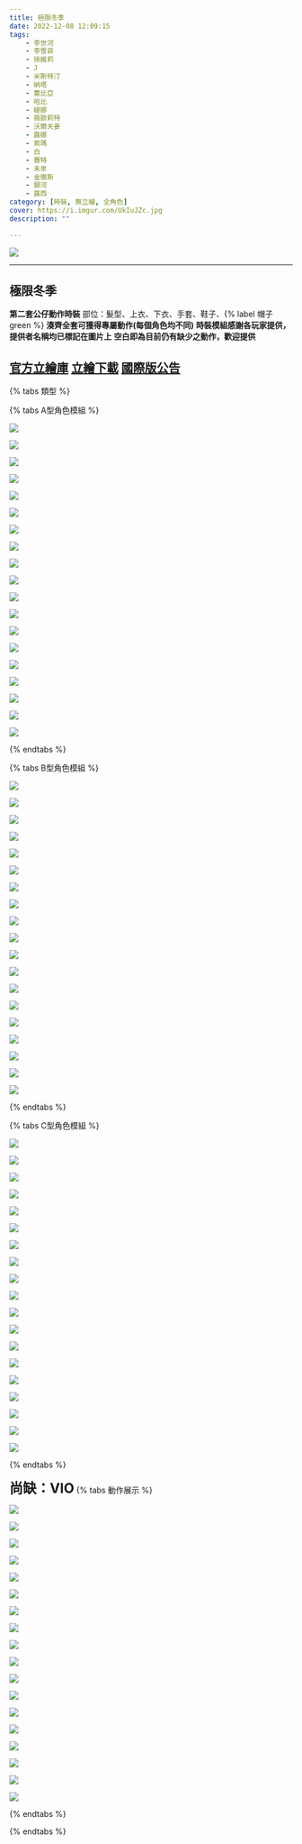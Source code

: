 ```yaml
---
title: 極限冬季
date: 2022-12-08 12:09:15
tags:
    - 李世河
    - 李雪菲
    - 徐維莉
    - J
    - 米斯特汀
    - 納塔
    - 蕾比亞
    - 哈比
    - 緹娜
    - 薇歐莉特
    - 沃爾夫姜
    - 露娜
    - 索瑪
    - 白
    - 賽特
    - 未來
    - 金徹斯
    - 銀河
    - 露西
category: [時裝, 無立繪, 全角色]
cover: https://i.imgur.com/UkIuJZc.jpg
description: ""

---
```


![](https://i.imgur.com/UkIuJZch.jpg)

---
## 極限冬季

**第二套公仔動作時裝**
部位：髮型、上衣、下衣、手套、鞋子、{% label 帽子 green %}
**湊齊全套可獲得專屬動作(每個角色均不同)**
**時裝模組感謝各玩家提供，提供者名稱均已標記在圖片上**
**空白即為目前仍有缺少之動作，歡迎提供**




[官方立繪庫](https://closers.nexon.com/Pds/FanSiteKit)
[立繪下載](https://closers.vod.nexoncdn.co.kr/site/fansitekit/Closers_FansiteKit_InWonderLand_210302_objaqz.zip)
[國際版公告](https://www.closersonline.com/naddic_news/20221207-extreme-winter-mystic-shuffle-cmc/)
---
{% tabs 類型 %}
<!-- tab 模組A型-->
{% tabs A型角色模組 %}
<!-- tab 李世河(Seha)-->
[![](https://i.imgur.com/0WvM3T5l.png)](https://i.imgur.com/0WvM3T5.png)
<!-- endtab -->
<!-- tab 李雪菲(Seulbi)-->
[![](https://i.imgur.com/3zYvbagl.png)](https://i.imgur.com/3zYvbag.png)
<!-- endtab -->
<!-- tab 徐維莉(Yuri)-->
[![](https://i.imgur.com/ABUxcqTl.png)](https://i.imgur.com/ABUxcqT.png)
<!-- endtab -->
<!-- tab J-->
[![](https://i.imgur.com/JWOUYQ8l.png)](https://i.imgur.com/JWOUYQ8.png)
<!-- endtab -->
<!-- tab 米斯特汀(Tein)-->
[![](https://i.imgur.com/TzndOfvl.png)](https://i.imgur.com/TzndOfv.png)
<!-- endtab -->
<!-- tab 納塔(Nata)-->
[![](https://i.imgur.com/sCjz4Zpl.png)](https://i.imgur.com/sCjz4Zp.png)
<!-- endtab -->
<!-- tab 蕾比雅(Levia)-->
[![](https://i.imgur.com/cHFFx6Zl.png)](https://i.imgur.com/cHFFx6Z.png)
<!-- endtab -->
<!-- tab 哈比(Harpy)-->
[![](https://i.imgur.com/KqtVA3Bl.png)](https://i.imgur.com/KqtVA3B.png)
<!-- endtab -->
<!-- tab 緹娜(Tina)-->
[![](https://i.imgur.com/uCIhEKIl.png)](https://i.imgur.com/uCIhEKI.png)
<!-- endtab -->
<!-- tab 薇歐莉特(Violet)-->
[![](https://i.imgur.com/zFZ67knl.png)](https://i.imgur.com/zFZ67kn.png)
<!-- endtab -->
<!-- tab 沃爾夫姜(Wolfgang)-->
[![](https://i.imgur.com/rlHQGZul.png)](https://i.imgur.com/rlHQGZu.png)
<!-- endtab -->
<!-- tab 露娜(Luna)-->
[![](https://i.imgur.com/ZYnVNCHl.png)](https://i.imgur.com/ZYnVNCH.png)
<!-- endtab -->
<!-- tab 索瑪(Soma)-->
[![](https://i.imgur.com/r388woil.png)](https://i.imgur.com/r388woi.png)
<!-- endtab -->
<!-- tab 白(Bai)-->
[![](https://i.imgur.com/cMTM4xxl.png)](https://i.imgur.com/cMTM4xx.png)
<!-- endtab -->
<!-- tab 賽特(Seth)-->
[![](https://i.imgur.com/xEM7eqHl.png)](https://i.imgur.com/xEM7eqH.png)
<!-- endtab -->
<!-- tab 未來(Mirae)-->
[![](https://i.imgur.com/e0O3qOOl.png)](https://i.imgur.com/e0O3qOO.png)
<!-- endtab -->
<!-- tab 徹斯(Chulsoo)-->
[![](https://i.imgur.com/17Hqvb2l.png)](https://i.imgur.com/17Hqvb2.png)
<!-- endtab -->
<!-- tab 銀河(Eunha)-->
[![](https://i.imgur.com/VDhlXBVl.png)](https://i.imgur.com/VDhlXBV.png)
<!-- endtab -->
<!-- tab 露西(Lucy)-->
[![](https://i.imgur.com/yCZbw3gl.png)](https://i.imgur.com/yCZbw3g.png)
<!-- endtab -->
{% endtabs %}
<!-- endtab -->

<!-- tab 模組B型-->
{% tabs B型角色模組 %}
<!-- tab 李世河(Seha)-->
[![](https://i.imgur.com/Xtz5d5Sl.png)](https://i.imgur.com/Xtz5d5S.png)
<!-- endtab -->
<!-- tab 李雪菲(Seulbi)-->
[![](https://i.imgur.com/dyzeOHdl.png)](https://i.imgur.com/dyzeOHd.png)
<!-- endtab -->
<!-- tab 徐維莉(Yuri)-->
[![](https://i.imgur.com/tTUHsWLl.png)](https://i.imgur.com/tTUHsWL.png)
<!-- endtab -->
<!-- tab J-->
[![](https://i.imgur.com/4y3hQoJl.png)](https://i.imgur.com/4y3hQoJ.png)
<!-- endtab -->
<!-- tab 米斯特汀(Tein)-->
[![](https://i.imgur.com/sVIxrHnl.png)](https://i.imgur.com/sVIxrHn.png)
<!-- endtab -->
<!-- tab 納塔(Nata)-->
[![](https://i.imgur.com/SYdlKONl.png)](https://i.imgur.com/SYdlKON.png)
<!-- endtab -->
<!-- tab 蕾比雅(Levia)-->
[![](https://i.imgur.com/G90WAsil.png)](https://i.imgur.com/G90WAsi.png)
<!-- endtab -->
<!-- tab 哈比(Harpy)-->
[![](https://i.imgur.com/hXS2DALl.png)](https://i.imgur.com/hXS2DAL.png)
<!-- endtab -->
<!-- tab 緹娜(Tina)-->
[![](https://i.imgur.com/lNhFEDvl.png)](https://i.imgur.com/lNhFEDv.png)
<!-- endtab -->
<!-- tab 薇歐莉特(Violet)-->
[![](https://i.imgur.com/FOIjlgIl.png)](https://i.imgur.com/FOIjlgI.png)
<!-- endtab -->
<!-- tab 沃爾夫姜(Wolfgang)-->
[![](https://i.imgur.com/WHrpquYl.png)](https://i.imgur.com/WHrpquY.png)
<!-- endtab -->
<!-- tab 露娜(Luna)-->
[![](https://i.imgur.com/rIGYeM8l.png)](https://i.imgur.com/rIGYeM8.png)
<!-- endtab -->
<!-- tab 索瑪(Soma)-->
[![](https://i.imgur.com/naFuNgIl.png)](https://i.imgur.com/naFuNgI.png)
<!-- endtab -->
<!-- tab 白(Bai)-->
[![](https://i.imgur.com/N5OSmdCl.png)](https://i.imgur.com/N5OSmdC.png)
<!-- endtab -->
<!-- tab 賽特(Seth)-->
[![](https://i.imgur.com/RAc58Yjl.png)](https://i.imgur.com/RAc58Yj.png)
<!-- endtab -->
<!-- tab 未來(Mirae)-->
[![](https://i.imgur.com/CV0VCkhl.png)](https://i.imgur.com/CV0VCkh.png)
<!-- endtab -->
<!-- tab 徹斯(Chulsoo)-->
[![](https://i.imgur.com/2api4CBl.png)](https://i.imgur.com/2api4CB.png)
<!-- endtab -->
<!-- tab 銀河(Eunha)-->
[![](https://i.imgur.com/Hyme1Crl.png)](https://i.imgur.com/Hyme1Cr.png)
<!-- endtab -->
<!-- tab 露西(Lucy)-->
[![](https://i.imgur.com/InpCmCZl.png)](https://i.imgur.com/InpCmCZ.png)
<!-- endtab -->
{% endtabs %}
<!-- endtab -->

<!-- tab 模組C型-->
{% tabs C型角色模組 %}
<!-- tab 李世河(Seha)-->
[![](https://i.imgur.com/bdV6b7jl.png)](https://i.imgur.com/bdV6b7j.png)
<!-- endtab -->
<!-- tab 李雪菲(Seulbi)-->
[![](https://i.imgur.com/FzGLHk0l.png)](https://i.imgur.com/FzGLHk0.png)
<!-- endtab -->
<!-- tab 徐維莉(Yuri)-->
[![](https://i.imgur.com/ckUf63Ql.png)](https://i.imgur.com/ckUf63Q.png)
<!-- endtab -->
<!-- tab J-->
[![](https://i.imgur.com/RpXW5VQl.png)](https://i.imgur.com/RpXW5VQ.png)
<!-- endtab -->
<!-- tab 米斯特汀(Tein)-->
[![](https://i.imgur.com/TqzSKyAl.png)](https://i.imgur.com/TqzSKyA.png)
<!-- endtab -->
<!-- tab 納塔(Nata)-->
[![](https://i.imgur.com/qq9tI6Il.png)](https://i.imgur.com/qq9tI6I.png)
<!-- endtab -->
<!-- tab 蕾比雅(Levia)-->
[![](https://i.imgur.com/DQ2GAUMl.png)](https://i.imgur.com/DQ2GAUM.png)
<!-- endtab -->
<!-- tab 哈比(Harpy)-->
[![](https://i.imgur.com/OZnz7aXl.png)](https://i.imgur.com/OZnz7aX.png)
<!-- endtab -->
<!-- tab 緹娜(Tina)-->
[![](https://i.imgur.com/ludX17rl.png)](https://i.imgur.com/ludX17r.png)
<!-- endtab -->
<!-- tab 薇歐莉特(Violet)-->
[![](https://i.imgur.com/AWaHSNFl.png)](https://i.imgur.com/AWaHSNF.png)
<!-- endtab -->
<!-- tab 沃爾夫姜(Wolfgang)-->
[![](https://i.imgur.com/UX9psN2l.png)](https://i.imgur.com/UX9psN2.png)
<!-- endtab -->
<!-- tab 露娜(Luna)-->
[![](https://i.imgur.com/rzEAZqIl.png)](https://i.imgur.com/rzEAZqI.png)
<!-- endtab -->
<!-- tab 索瑪(Soma)-->
[![](https://i.imgur.com/1iDuhq9l.png)](https://i.imgur.com/1iDuhq9.png)
<!-- endtab -->
<!-- tab 白(Bai)-->
[![](https://i.imgur.com/wKI94LWl.png)](https://i.imgur.com/wKI94LW.png)
<!-- endtab -->
<!-- tab 賽特(Seth)-->
[![](https://i.imgur.com/bTjdPewl.png)](https://i.imgur.com/bTjdPew.png)
<!-- endtab -->
<!-- tab 未來(Mirae)-->
[![](https://i.imgur.com/E4Yu0p0l.png)](https://i.imgur.com/E4Yu0p0.png)
<!-- endtab -->
<!-- tab 徹斯(Chulsoo)-->
[![](https://i.imgur.com/frlSb07l.png)](https://i.imgur.com/frlSb07.png)
<!-- endtab -->
<!-- tab 銀河(Eunha)-->
[![](https://i.imgur.com/hUgNrNhl.png)](https://i.imgur.com/hUgNrNh.png)
<!-- endtab -->
<!-- tab 露西(Lucy)-->
[![](https://i.imgur.com/EafeTnml.png)](https://i.imgur.com/EafeTnm.png)
<!-- endtab -->
{% endtabs %}
<!-- endtab -->

<!-- tab 動作展示-->
**<font size=5>尚缺：VIO</font>**
{% tabs 動作展示 %}
<!-- tab 李世河(Seha)-->
[![](https://i.imgur.com/LNiqrYjh.png)](https://i.imgur.com/LNiqrYj.png)
<!-- endtab -->
<!-- tab 李雪菲(Seulbi)-->
[![](https://i.imgur.com/mkUFGlRh.png)](https://i.imgur.com/mkUFGlR.png)
<!-- endtab -->
<!-- tab 徐維莉(Yuri)-->
[![](https://i.imgur.com/ZfZjPOYh.png)](https://i.imgur.com/ZfZjPOY.png)
<!-- endtab -->
<!-- tab J-->
[![](https://i.imgur.com/hxuSIq2h.png)](https://i.imgur.com/hxuSIq2.png)
<!-- endtab -->
<!-- tab 米斯特汀(Tein)-->
[![](https://i.imgur.com/IKvXCNBh.png)](https://i.imgur.com/IKvXCNB.png)
<!-- endtab -->
<!-- tab 納塔(Nata)-->
[![](https://i.imgur.com/hO9yQPCh.png)](https://i.imgur.com/hO9yQPC.png)
<!-- endtab -->
<!-- tab 蕾比雅(Levia)-->
[![](https://i.imgur.com/vNOoWpfh.png)](https://i.imgur.com/vNOoWpf.png)
<!-- endtab -->
<!-- tab 哈比(Harpy)-->
[![](https://i.imgur.com/0o0wO47h.png)](https://i.imgur.com/0o0wO47.png)
<!-- endtab -->
<!-- tab 緹娜(Tina)-->
[![](https://i.imgur.com/k8smckkh.png)](https://i.imgur.com/k8smckk.png)
<!-- endtab -->
<!-- tab 薇歐莉特(Violet)-->
<!-- endtab -->
<!-- tab 沃爾夫姜(Wolfgang)-->
[![](https://i.imgur.com/Z9G77yXh.png)](https://i.imgur.com/Z9G77yX.png)
<!-- endtab -->
<!-- tab 露娜(Luna)-->
[![](https://i.imgur.com/CAuPPxih.png)](https://i.imgur.com/CAuPPxi.png)
<!-- endtab -->
<!-- tab 索瑪(Soma)-->
[![](https://i.imgur.com/hYBKCjmh.png)](https://i.imgur.com/hYBKCjm.png)
<!-- endtab -->
<!-- tab 白(Bai)-->
[![](https://i.imgur.com/aEM6PwHh.png)](https://i.imgur.com/aEM6PwH.png)
<!-- endtab -->
<!-- tab 賽特(Seth)-->
[![](https://i.imgur.com/GRgBIUzh.png)](https://i.imgur.com/GRgBIUz.png)
<!-- endtab -->
<!-- tab 未來(Mirae)-->
[![](https://i.imgur.com/nacJ7LZh.png)](https://i.imgur.com/nacJ7LZ.png)
<!-- endtab -->
<!-- tab 徹斯(Chulsoo)-->
[![](https://i.imgur.com/a0S4XbNh.png)](https://i.imgur.com/a0S4XbN.png)
<!-- endtab -->
<!-- tab 銀河(Eunha)-->
[![](https://i.imgur.com/ErtHflyh.png)](https://i.imgur.com/ErtHfly.png)
<!-- endtab -->
<!-- tab 露西(Lucy)-->
[![](https://i.imgur.com/Oa0PoLah.png)](https://i.imgur.com/Oa0PoLa.png)
<!-- endtab -->
{% endtabs %}
<!-- endtab -->

{% endtabs %}
